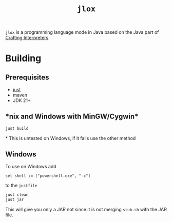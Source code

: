 <h1 align=center><code>jlox</code></h1>
<br>

`jlox` is a programming language mode in Java based on the Java part of [Crafting Interpreters](https://www.craftinginterpreters.com/)

# Building
## Prerequisites

- [just](https://github.com/casey/just)
- maven
- JDK 21+

## *nix and Windows with MinGW/Cygwin\*
```sh
just build
```
\* This is untested on Windows, if it fails use the other method

## Windows
To use on Windows add
```just
set shell := ["powershell.exe", "-c"]
```
to the `justfile`

```powershell
just clean
just jar
```
This will give you only a JAR not since it is not merging `stub.sh` with the JAR file.